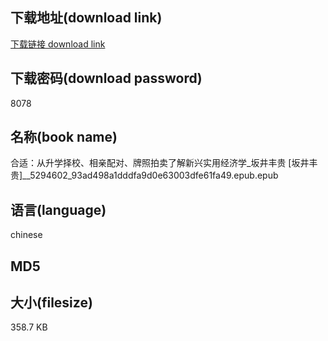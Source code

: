 ## 下载地址(download link)
[下载链接 download link](https://tutu365.netlify.app/?s=%E5%90%88%E9%80%82%EF%BC%9A%E4%BB%8E%E5%8D%87%E5%AD%A6%E6%8B%A9%E6%A0%A1%E3%80%81%E7%9B%B8%E4%BA%B2%E9%85%8D%E5%AF%B9%E3%80%81%E7%89%8C%E7%85%A7%E6%8B%8D%E5%8D%96%E4%BA%86%E8%A7%A3%E6%96%B0%E5%85%B4%E5%AE%9E%E7%94%A8%E7%BB%8F%E6%B5%8E%E5%AD%A6_%E5%9D%82%E4%BA%95%E4%B8%B0%E8%B4%B5+%5B%E5%9D%82%E4%BA%95%E4%B8%B0%E8%B4%B5%5D__5294602_93ad498a1dddfa9d0e63003dfe61fa49.epub)

## 下载密码(download password)
8078

## 名称(book name)
合适：从升学择校、相亲配对、牌照拍卖了解新兴实用经济学_坂井丰贵 [坂井丰贵]__5294602_93ad498a1dddfa9d0e63003dfe61fa49.epub.epub

## 语言(language)
chinese

## MD5


## 大小(filesize)
358.7 KB
